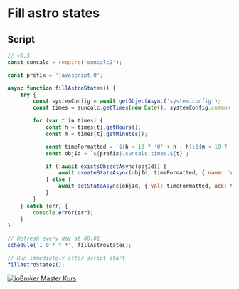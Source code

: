 # Fill astro states

## Script

```javascript
// v0.3
const suncalc = require('suncalc2');

const prefix = 'javascript.0';

async function fillAstroStates() {
    try {
        const systemConfig = await getObjectAsync('system.config');
        const times = suncalc.getTimes(new Date(), systemConfig.common.latitude, systemConfig.common.longitude);

        for (var t in times) {
            const h = times[t].getHours();
            const m = times[t].getMinutes();

            const timeFormatted = `${h < 10 ? '0' + h : h}:${m < 10 ? '0' + m : m}`;
            const objId = `${prefix}.suncalc.times.${t}`;

            if (!await existsObjectAsync(objId)) {
                await createStateAsync(objId, timeFormatted, { name: `Astro ${t}`, type: 'string', role: 'value' });
            } else {
                await setStateAsync(objId, { val: timeFormatted, ack: true });
            }
        }
    } catch (err) {
        console.error(err);
    }
}

// Refresh every day at 00:01
schedule('1 0 * * *', fillAstroStates);

// Run immediately after script start
fillAstroStates();
```

[![ioBroker Master Kurs](https://haus-automatisierung.com/images/ads/ioBroker-Kurs.png)](https://haus-automatisierung.com/iobroker-kurs/?refid=iobroker-scripts)
